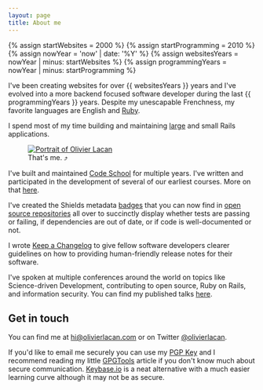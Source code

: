 ```yaml
---
layout: page
title: About me
---
```


{% assign startWebsites = 2000 %}
{% assign startProgramming = 2010 %}
{% assign nowYear = 'now' | date: '%Y' %}
{% assign websitesYears = nowYear | minus: startWebsites %}
{% assign programmingYears = nowYear | minus: startProgramming %}

I've been creating websites for over {{ websitesYears }} years
and I've evolved into a more backend focused software developer during
the last {{ programmingYears }} years. Despite my unescapable
Frenchness, my favorite languages are English and
[Ruby](http://tryruby.org).

I spend most of my time building and maintaining
[large](https://codeschool.com) and small Rails applications.

<figure id="mug">
  <a href="https://en.gravatar.com/userimage/4041830/f96aa6256f6953179d7921d981516f2b?size=2048" title="Download a huge version of my face to see if you can figure out the number of degrees I tilted it for this shot.">
    <img src ="https://en.gravatar.com/userimage/4041830/f96aa6256f6953179d7921d981516f2b.jpg?size=540" alt="Portrait of Olivier Lacan"/>
  </a>
  <figcaption>That's me. &#10548;</figcaption>
</figure>

I've built and maintained [Code School](https://www.codeschool.com) for
multiple years. I've written and participated in the development of
several of our earliest courses. More on that [here](/work).

I've created the Shields metadata [badges](http://shields.io) that
you can now find in [open source repositories][gh-shields] all over to
succinctly display whether tests are passing or failing, if dependencies
are out of date, or if code is well-documented or not.

[gh-shields]: https://github.com/search?utf8=✓&q=https%3A%2F%2Fimg.shields.io%2F&type=Code

I wrote [Keep a Changelog](http://keepachangelog.com) to give fellow
software developers clearer guidelines on how to providing
human-friendly release notes for their software.

I've spoken at multiple conferences around the world on topics like
Science-driven Development, contributing to open source, Ruby on Rails,
and information security. You can find my published talks [here](/talks).

## Get in touch

You can find me at <a href="mailto:hi@olivierlacan.com">hi@olivierlacan.com</a>
or on Twitter <a href="https://twitter.com/olivierlacan">@olivierlacan</a>.

If you'd like to email me securely you can use my [PGP Key][pgp] and I recommend reading my little [GPGTools](/tools/security/gpgtools) article if you don't know much about secure communication. [Keybase.io](https://keybase.io/olivierlacan) is a neat alternative with a much easier learning curve although it may not be as secure.

[pgp]: http://hkps.pool.sks-keyservers.net/pks/ookup?search=hi%40olivierlacan.com&fingerprint=on&op=index
